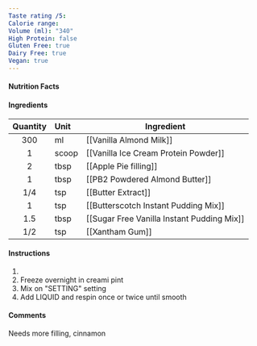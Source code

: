 ```yaml
---
Taste rating /5:
Calorie range:
Volume (ml): "340"
High Protein: false
Gluten Free: true
Dairy Free: true
Vegan: true
---
```

#### Nutrition Facts
#### Ingredients

| Quantity | Unit  | Ingredient                                 |
| :------: | :---- | ------------------------------------------ |
|   300    | ml    | [[Vanilla Almond Milk]]                    |
|    1     | scoop | [[Vanilla Ice Cream Protein Powder]]       |
|    2     | tbsp  | [[Apple Pie filling]]                      |
|    1     | tbsp  | [[PB2 Powdered Almond Butter]]             |
|   1/4    | tsp   | [[Butter Extract]]                         |
|    1     | tsp   | [[Butterscotch Instant Pudding Mix]]       |
|   1.5    | tbsp  | [[Sugar Free Vanilla Instant Pudding Mix]] |
|   1/2    | tsp   | [[Xantham Gum]]                            |

#### Instructions

1. 
2. Freeze overnight in creami pint
3. Mix on "SETTING" setting
4. Add LIQUID and respin once or twice until smooth

#### Comments

Needs more filling, cinnamon 